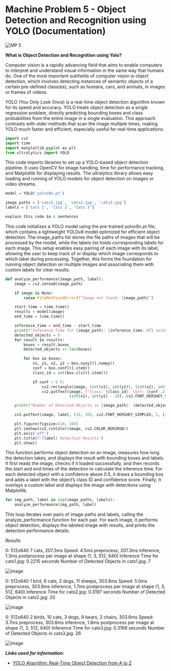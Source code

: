 # **Machine Problem 5 - Object Detection and Recognition using YOLO (Documentation)**

![MP 5](https://github.com/user-attachments/assets/0f5e0b22-e71f-42d4-bdc8-fbbcab7e2f7c)

**What is Object Detection and Recognition using Yolo?**

Computer vision is a rapidly advancing field that aims to enable computers to interpret and understand visual information in the same way that humans do. One of the most important subfields of computer vision is object detection, which involves detecting instances of semantic objects of a certain pre-defined class(es), such as humans, cars, and animals, in images or frames of videos.

YOLO (You Only Look Once) is a real-time object detection algorithm known for its speed and accuracy. YOLO treats object detection as a single regression problem, directly predicting bounding boxes and class probabilities from the entire image in a single evaluation. This approach contrasts with older methods that scan the image multiple times, making YOLO much faster and efficient, especially useful for real-time applications.

```python
import cv2
import time
import matplotlib.pyplot as plt
from ultralytics import YOLO
```

This code imports libraries to set up a YOLO-based object detection pipeline. It uses OpenCV for image handling, time for performance tracking, and Matplotlib for displaying results. The ultralytics library allows easy loading and running of YOLO models for object detection on images or video streams.

```python
model = YOLO('yolov8n.pt')

image_paths = ['cats1.jpg', 'cats2.jpg', 'cats3.jpg']
labels = ['Cats 1', 'Cats 2', 'Cats 3']

explain this code in 4 sentences
```

This code initializes a YOLO model using the pre-trained yolov8n.pt file, which contains a lightweight YOLOv8 model optimized for efficient object detection. The image_paths list stores the file paths of images that will be processed by the model, while the labels list holds corresponding labels for each image. This setup enables easy pairing of each image with its label, allowing the user to keep track of or display which image corresponds to which label during processing. Together, this forms the foundation for running object detection on multiple images and associating them with custom labels for clear results.

```python
def analyze_performance(image_path, label):
    image = cv2.imread(image_path)

    if image is None:
        raise FileNotFoundError(f"Image not found: {image_path}")

    start_time = time.time()
    results = model(image)
    end_time = time.time()

    inference_time = end_time - start_time
    print(f"Inference Time for {image_path}: {inference_time:.4f} seconds")
    detected_objects = 0
    for result in results:
        boxes = result.boxes
        detected_objects += len(boxes)

        for box in boxes:
            x1, y1, x2, y2 = box.xyxy[0].numpy()
            conf = box.conf[0].item()
            class_id = int(box.cls[0].item())

            if conf > 0.5:
                cv2.rectangle(image, (int(x1), int(y1)), (int(x2), int(y2)), (0, 255, 0), 2)
                cv2.putText(image, f"Class: {class_id}, Conf: {conf:.2f}",
                            (int(x1), int(y1) - 10), cv2.FONT_HERSHEY_SIMPLEX, 0.5, (0, 255, 0), 2)

    print(f"Number of Detected Objects in {image_path}: {detected_objects}")

    cv2.putText(image, label, (10, 30), cv2.FONT_HERSHEY_SIMPLEX, 1, (255, 0, 0), 2)

    plt.figure(figsize=(10, 10))
    plt.imshow(cv2.cvtColor(image, cv2.COLOR_BGR2RGB))
    plt.axis('off')
    plt.title(f'{label} Detection Results')
    plt.show()
```

This function performs object detection on an image, measures how long the detection takes, and displays the result with bounding boxes and labels. It first reads the image, checks if it loaded successfully, and then records the start and end times of the detection to calculate the inference time. For each detected object with a confidence above 0.5, it draws a bounding box and adds a label with the object’s class ID and confidence score. Finally, it overlays a custom label and displays the image with detections using Matplotlib.

```python
for img_path, label in zip(image_paths, labels):
    analyze_performance(img_path, label)
```

This loop iterates over pairs of image paths and labels, calling the analyze_performance function for each pair. For each image, it performs object detection, displays the labeled image with results, and prints the detection performance details.

*Results*

0: 512x640 7 cats, 207.3ms
Speed: 4.5ms preprocess, 207.3ms inference, 1.3ms postprocess per image at shape (1, 3, 512, 640)
Inference Time for cats1.jpg: 0.2215 seconds
Number of Detected Objects in cats1.jpg: 7

![image](https://github.com/user-attachments/assets/b9057058-3861-4031-b9ce-bdc1301b283b)

0: 512x640 1 bird, 6 cats, 2 dogs, 11 sheeps, 303.8ms
Speed: 5.0ms preprocess, 303.8ms inference, 1.7ms postprocess per image at shape (1, 3, 512, 640)
Inference Time for cats2.jpg: 0.3197 seconds
Number of Detected Objects in cats2.jpg: 20

![image](https://github.com/user-attachments/assets/b9971b61-3aa2-4568-81bc-ed68d86ad03f)

0: 512x640 2 birds, 10 cats, 3 dogs, 9 bears, 2 chairs, 303.6ms
Speed: 3.7ms preprocess, 303.6ms inference, 1.8ms postprocess per image at shape (1, 3, 512, 640)
Inference Time for cats3.jpg: 0.3168 seconds
Number of Detected Objects in cats3.jpg: 26

![image](https://github.com/user-attachments/assets/56fac0bd-dafc-4e15-b55d-c76c5424d5fe)

***Links used for information:***

* [YOLO Algorithm: Real-Time Object Detection from A to Z](https://kili-technology.com/data-labeling/machine-learning/yolo-algorithm-real-time-object-detection-from-a-to-z)

